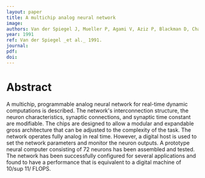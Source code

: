 ```yaml
---
layout: paper
title: A multichip analog neural network
image:
authors: Van der Spiegel J, Mueller P, Agami V, Aziz P, Blackman D, Chance P, Choudhury A, Donham C, Etienne-Cummings R, Jones L, Kim J, Kinget P, Massa M, Koch Wv, and Xin J.
year: 1991
ref: Van der Spiegel _et al._ 1991.
journal: 
pdf: 
doi: 
---
```


# Abstract
A multichip, programmable analog neural network for real-time dynamic computations is described. The network's interconnection structure, the neuron characteristics, synaptic connections, and synaptic time constant are modifiable. The chips are designed to allow a modular and expandable gross architecture that can be adjusted to the complexity of the task. The network operates fully analog in real time. However, a digital host is used to set the network parameters and monitor the neuron outputs. A prototype neural computer consisting of 72 neurons has been assembled and tested. The network has been successfully configured for several applications and found to have a performance that is equivalent to a digital machine of 10/sup 11/ FLOPS.

